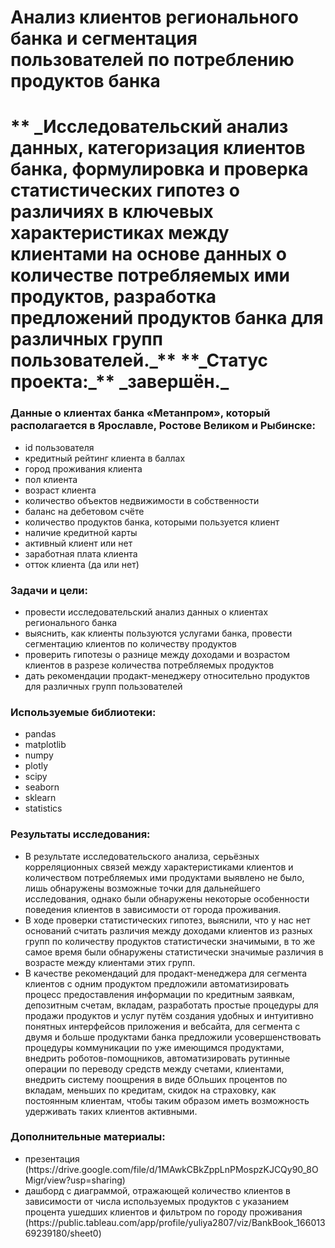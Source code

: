 <h1> Анализ клиентов регионального банка и сегментация пользователей по потреблению продуктов банка <h1>
    ** _Исследовательский анализ данных, категоризация клиентов банка, формулировка и проверка статистических гипотез о различиях в ключевых характеристиках между клиентами на основе данных о количестве потребляемых ими продуктов, разработка предложений продуктов банка для различных групп пользователей._**
    **_Статус проекта:_** _завершён._

<h3> Данные о клиентах банка «Метанпром», который располагается в Ярославле, Ростове Великом и Рыбинске: </h3>
    <ul>
        <li> id пользователя </li>
        <li> кредитный рейтинг клиента в баллах </li>
        <li> город проживания клиента </li>
        <li> пол клиента </li>
        <li> возраст клиента </li>
        <li> количество объектов недвижимости в собственности </li>
        <li> баланс на дебетовом счёте </li>
        <li> количество продуктов банка, которыми пользуется клиент </li>
        <li> наличие кредитной карты </li>
        <li> активный клиент или нет </li>
        <li> заработная плата клиента </li>
        <li> отток клиента (да или нет) </li>
    </ul>

<h3> Задачи и цели: </h3>
    <ul>
        <li> провести исследовательский анализ данных о клиентах регионального банка </li>
        <li> выяснить, как клиенты пользуются услугами банка, провести сегментацию клиентов по количеству продуктов </li>
        <li> проверить гипотезы о разнице между доходами и возрастом клиентов в разрезе количества потребляемых продуктов </li>
        <li> дать рекомендации продакт-менеджеру относительно продуктов для различных групп пользователей </li>
    </ul>
    
<h3> Используемые библиотеки: </h3>
    <ul>
        <li> pandas </li>
        <li> matplotlib </li>
        <li> numpy </li>
        <li> plotly </li>
        <li> scipy </li>
        <li> seaborn </li>
        <li> sklearn </li>
        <li> statistics </li>
    </ul>

<h3> Результаты исследования: </h3>
    <ul> 
        <li> В результате исследовательского анализа, серьёзных корреляционных связей между характеристиками клиентов и количеством потребляемых ими продуктами выявлено не было, лишь обнаружены возможные точки для дальнейшего исследования, однако были обнаружены некоторые особенности поведения клиентов в зависимости от города проживания. </li>
        <li> В ходе проверки статистических гипотез, выяснили, что у нас нет оснований считать различия между доходами клиентов из разных групп по количеству продуктов статистически значимыми, в то же самое время были обнаружены статистически значимые различия в возрасте между клиентами этих групп. </li> 
    <li> В качестве рекомендаций для продакт-менеджера для сегмента клиентов с одним продуктом предложили автоматизировать процесс предоставления информации по кредитным заявкам, депозитным счетам, вкладам, разработать простые процедуры для продажи продуктов и услуг путём создания удобных и интуитивно понятных интерфейсов приложения и вебсайта, для сегмента с двумя и больше продуктами банка предложили усовершенствовать процедуры коммуникации по уже имеющимся продуктами, внедрить роботов-помощников, автоматизировать рутинные операции по переводу средств между счетами, клиентами, внедрить систему поощрения в виде бОльших процентов по вкладам, меньших по кредитам, скидок на страховку, как постоянным клиентам, чтобы таким образом иметь возможность удерживать таких клиентов активными. </li> 
    </ul>
    
<h3> Дополнительные материалы: </h3>
    <ul>
        <li> презентация (https://drive.google.com/file/d/1MAwkCBkZppLnPMospzKJCQy90_8OMigr/view?usp=sharing) </li>
        <li> дашборд с диаграммой, отражающей количество клиентов в зависимости от числа используемых продуктов с указанием процента ушедших клиентов и фильтром по городу проживания (https://public.tableau.com/app/profile/yuliya2807/viz/BankBook_16601369239180/sheet0) </li>
    </ul>
